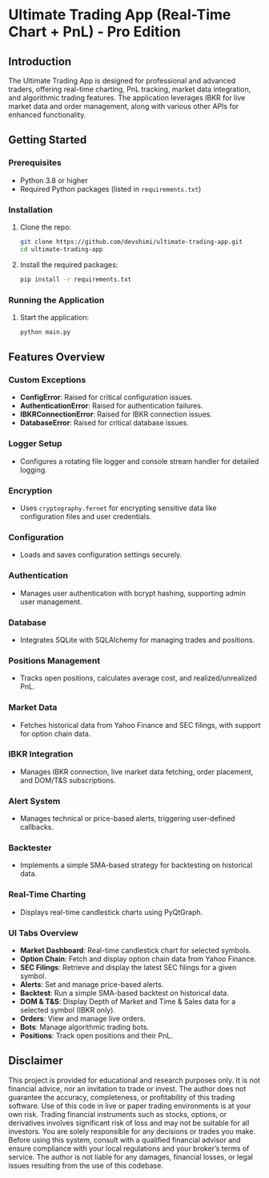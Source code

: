 # Ultimate Trading App (Real-Time Chart + PnL) - Pro Edition

## Introduction
The Ultimate Trading App is designed for professional and advanced traders, offering real-time charting, PnL tracking, market data integration, and algorithmic trading features. The application leverages IBKR for live market data and order management, along with various other APIs for enhanced functionality.

## Getting Started

### Prerequisites
- Python 3.8 or higher
- Required Python packages (listed in `requirements.txt`)

### Installation
1. Clone the repo:
   ```sh
   git clone https://github.com/devshimi/ultimate-trading-app.git
   cd ultimate-trading-app
   ```
2. Install the required packages:
   ```sh
   pip install -r requirements.txt
   ```

### Running the Application
1. Start the application:
   ```sh
   python main.py
   ```

## Features Overview

### Custom Exceptions
- **ConfigError**: Raised for critical configuration issues.
- **AuthenticationError**: Raised for authentication failures.
- **IBKRConnectionError**: Raised for IBKR connection issues.
- **DatabaseError**: Raised for critical database issues.

### Logger Setup
- Configures a rotating file logger and console stream handler for detailed logging.

### Encryption
- Uses `cryptography.fernet` for encrypting sensitive data like configuration files and user credentials.

### Configuration
- Loads and saves configuration settings securely.

### Authentication
- Manages user authentication with bcrypt hashing, supporting admin user management.

### Database
- Integrates SQLite with SQLAlchemy for managing trades and positions.

### Positions Management
- Tracks open positions, calculates average cost, and realized/unrealized PnL.

### Market Data
- Fetches historical data from Yahoo Finance and SEC filings, with support for option chain data.

### IBKR Integration
- Manages IBKR connection, live market data fetching, order placement, and DOM/T&S subscriptions.

### Alert System
- Manages technical or price-based alerts, triggering user-defined callbacks.

### Backtester
- Implements a simple SMA-based strategy for backtesting on historical data.

### Real-Time Charting
- Displays real-time candlestick charts using PyQtGraph.

### UI Tabs Overview
- **Market Dashboard**: Real-time candlestick chart for selected symbols.
- **Option Chain**: Fetch and display option chain data from Yahoo Finance.
- **SEC Filings**: Retrieve and display the latest SEC filings for a given symbol.
- **Alerts**: Set and manage price-based alerts.
- **Backtest**: Run a simple SMA-based backtest on historical data.
- **DOM & T&S**: Display Depth of Market and Time & Sales data for a selected symbol (IBKR only).
- **Orders**: View and manage live orders.
- **Bots**: Manage algorithmic trading bots.
- **Positions**: Track open positions and their PnL.

## Disclaimer
This project is provided for educational and research purposes only. It is not financial advice, nor an invitation to trade or invest.
The author does not guarantee the accuracy, completeness, or profitability of this trading software. Use of this code in live or paper trading environments is at your own risk.
Trading financial instruments such as stocks, options, or derivatives involves significant risk of loss and may not be suitable for all investors. You are solely responsible for any decisions or trades you make.
Before using this system, consult with a qualified financial advisor and ensure compliance with your local regulations and your broker’s terms of service.
The author is not liable for any damages, financial losses, or legal issues resulting from the use of this codebase.
